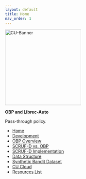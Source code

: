 ```yaml
---
layout: default
title: Home
nav_order: 1
---
```


<img src='https://www.colorado.edu/profiles/express/themes/ucb/images/cu-boulder-logo-text-black.svg' width='250' alt='CU-Banner'>

**OBP and Librec-Auto**

Pass-through policy.

- [Home](index)
- [Development](03-projects)
- [OBP Overview](04-obp-scruf)
- [SCRUF-D vs. OBP](05-scruf-d)
- [SCRUF-D Implementation](06-implementation)
- [Data Structure](07-data-structure.md)
- [Synthetic Bandit Dataset](08-slate.md)
- [CU Cloud](11-cloud)
- [Resources List](12-resources)
